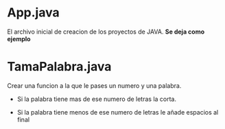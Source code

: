 # App.java
El archivo inicial de creacion de los proyectos de JAVA.
**Se deja como ejemplo**

# TamaPalabra.java

Crear una funcion a la que le pases un numero y una palabra.
-   Si la palabra tiene mas de ese numero de letras la corta.

-   Si la palabra tiene menos de ese numero de letras le añade espacios al final
